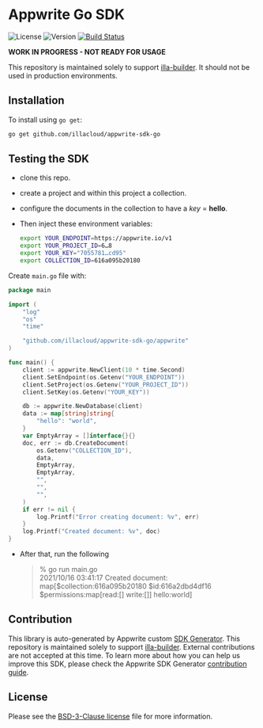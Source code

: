 # Appwrite Go SDK

![License](https://img.shields.io/github/license/appwrite/sdk-for-go.svg?style=flat-square)
![Version](https://img.shields.io/badge/api%20version-1.2.1-blue.svg?style=flat-square)
[![Build Status](https://img.shields.io/travis/com/appwrite/sdk-generator?style=flat-square)](https://travis-ci.com/appwrite/sdk-generator)

**WORK IN PROGRESS - NOT READY FOR USAGE**

This repository is maintained solely to support [illa-builder](https://github.com/illacloud/illa-builder). It should not be used in production environments.

## Installation

To install using `go get`:

```bash
go get github.com/illacloud/appwrite-sdk-go
```

## Testing the SDK

* clone this repo.
* create a project and within this project a collection.
* configure the documents in the collection to have a _key_ = __hello__.
* Then inject these environment variables:

  ```bash
  export YOUR_ENDPOINT=https://appwrite.io/v1  
  export YOUR_PROJECT_ID=6…8  
  export YOUR_KEY="7055781…cd95"  
  export COLLECTION_ID=616a095b20180  
  ```

Create `main.go` file with:

```go
package main

import (
	"log"
	"os"
	"time"

	"github.com/illacloud/appwrite-sdk-go/appwrite"
)

func main() {
	client := appwrite.NewClient(10 * time.Second)
	client.SetEndpoint(os.Getenv("YOUR_ENDPOINT"))
	client.SetProject(os.Getenv("YOUR_PROJECT_ID"))
	client.SetKey(os.Getenv("YOUR_KEY"))

	db := appwrite.NewDatabase(client)
	data := map[string]string{
		"hello": "world",
	}
	var EmptyArray = []interface{}{}
	doc, err := db.CreateDocument(
		os.Getenv("COLLECTION_ID"),
		data,
		EmptyArray,
		EmptyArray,
		"",
		"",
		"",
	)
	if err != nil {
		log.Printf("Error creating document: %v", err)
	}
	log.Printf("Created document: %v", doc)
}
```

* After that, run the following

  > % go run main.go  
  > 2021/10/16 03:41:17 Created document: map[$collection:616a095b20180 $id:616a2dbd4df16 $permissions:map[read:[] write:[]] hello:world]  


## Contribution

This library is auto-generated by Appwrite custom [SDK Generator](https://github.com/appwrite/sdk-generator). This repository is maintained solely to support [illa-builder](https://github.com/illacloud/illa-builder). External contributions are not accepted at this time. To learn more about how you can help us improve this SDK, please check the Appwrite SDK Generator [contribution guide](https://github.com/appwrite/sdk-generator/blob/master/CONTRIBUTING.md).

## License

Please see the [BSD-3-Clause license](https://raw.githubusercontent.com/appwrite/appwrite/master/LICENSE) file for more information.
